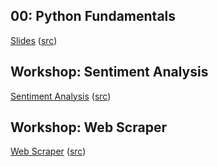 ## 00: Python Fundamentals
[Slides](https://rahulswarnkar.github.io/slides/p00-python-fundamentals/)
 ([src](./index.html))

## Workshop: Sentiment Analysis
[Sentiment Analysis](https://rahulswarnkar.github.io/slides/p00-python-fundamentals/01-sentiment.html)
 ([src](./01-sentiment.md))

## Workshop: Web Scraper
[Web Scraper](https://rahulswarnkar.github.io/slides/p00-python-fundamentals/02-scraper.html)
 ([src](./02-scraper.md))